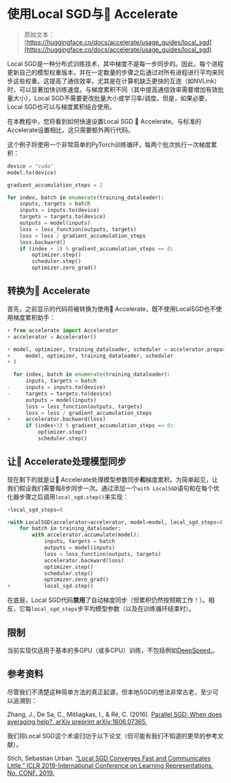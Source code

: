 # 使用Local SGD与🤗 Accelerate

> 原始文本：[https://huggingface.co/docs/accelerate/usage_guides/local_sgd](https://huggingface.co/docs/accelerate/usage_guides/local_sgd)

Local SGD是一种分布式训练技术，其中梯度不是每一步同步的。因此，每个进程更新自己的模型权重版本，并在一定数量的步骤之后通过对所有进程进行平均来同步这些权重。这提高了通信效率，尤其是在计算机缺乏更快的互连（如NVLink）时，可以显著加快训练速度。与梯度累积不同（其中提高通信效率需要增加有效批量大小），Local SGD不需要更改批量大小或学习率/调度。但是，如果必要，Local SGD也可以与梯度累积结合使用。

在本教程中，您将看到如何快速设置Local SGD 🤗 Accelerate。与标准的Accelerate设置相比，这只需要额外两行代码。

这个例子将使用一个非常简单的PyTorch训练循环，每两个批次执行一次梯度累积：

```py
device = "cuda"
model.to(device)

gradient_accumulation_steps = 2

for index, batch in enumerate(training_dataloader):
    inputs, targets = batch
    inputs = inputs.to(device)
    targets = targets.to(device)
    outputs = model(inputs)
    loss = loss_function(outputs, targets)
    loss = loss / gradient_accumulation_steps
    loss.backward()
    if (index + 1) % gradient_accumulation_steps == 0:
        optimizer.step()
        scheduler.step()
        optimizer.zero_grad()
```

## 转换为🤗 Accelerate

首先，之前显示的代码将被转换为使用🤗 Accelerate，既不使用LocalSGD也不使用梯度累积助手：

```py
+ from accelerate import Accelerator
+ accelerator = Accelerator()

+ model, optimizer, training_dataloader, scheduler = accelerator.prepare(
+     model, optimizer, training_dataloader, scheduler
+ )

  for index, batch in enumerate(training_dataloader):
      inputs, targets = batch
-     inputs = inputs.to(device)
-     targets = targets.to(device)
      outputs = model(inputs)
      loss = loss_function(outputs, targets)
      loss = loss / gradient_accumulation_steps
+     accelerator.backward(loss)
      if (index+1) % gradient_accumulation_steps == 0:
          optimizer.step()
          scheduler.step()
```

## 让🤗 Accelerate处理模型同步

现在剩下的就是让🤗 Accelerate处理模型参数同步**和**梯度累积。为简单起见，让我们假设我们需要每8步同步一次。通过添加一个`with LocalSGD`语句和在每个优化器步骤之后调用`local_sgd.step()`来实现：

```py
+local_sgd_steps=8

+with LocalSGD(accelerator=accelerator, model=model, local_sgd_steps=8, enabled=True) as local_sgd:
    for batch in training_dataloader:
        with accelerator.accumulate(model):
            inputs, targets = batch
            outputs = model(inputs)
            loss = loss_function(outputs, targets)
            accelerator.backward(loss)
            optimizer.step()
            scheduler.step()
            optimizer.zero_grad()
+           local_sgd.step()
```

在底层，Local SGD代码**禁用**了自动梯度同步（但累积仍然按预期工作！）。相反，它每`local_sgd_steps`步平均模型参数（以及在训练循环结束时）。

## 限制

当前实现仅适用于基本的多GPU（或多CPU）训练，不包括例如[DeepSpeed.](https://github.com/microsoft/DeepSpeed)。

## 参考资料

尽管我们不清楚这种简单方法的真正起源，但本地SGD的想法非常古老，至少可以追溯到：

Zhang, J., De Sa, C., Mitliagkas, I., & Ré, C. (2016). [Parallel SGD: When does averaging help?. arXiv preprint arXiv:1606.07365.](https://arxiv.org/abs/1606.07365)

我们将Local SGD这个术语归功于以下论文（但可能有我们不知道的更早的参考文献）。

Stich, Sebastian Urban. [“Local SGD Converges Fast and Communicates Little.” ICLR 2019-International Conference on Learning Representations. No. CONF. 2019.](https://arxiv.org/abs/1805.09767)
